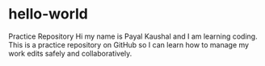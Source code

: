 # hello-world
Practice Repository
Hi my name is Payal Kaushal and I am learning coding. This is a practice repository on GitHub so I can learn how to manage my work edits safely and collaboratively.
